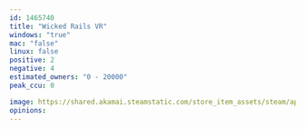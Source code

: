 ```yaml
---
id: 1465740
title: "Wicked Rails VR"
windows: "true"
mac: "false"
linux: false
positive: 2
negative: 4
estimated_owners: "0 - 20000"
peak_ccu: 0

image: https://shared.akamai.steamstatic.com/store_item_assets/steam/apps/1465740/header.jpg?t=1645366751
opinions:
---
```

